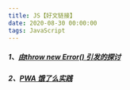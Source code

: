 ```yaml
---
title: JS【好文链接】
date: 2020-08-30 00:00:00
tags: JavaScript
---
```


##### 1、[由throw new Error() 引发的探讨](https://segmentfault.com/a/1190000010779044)

##### 2、[PWA 饿了么实践](https://zhuanlan.zhihu.com/p/27853228)

